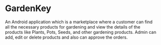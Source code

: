 # GardenKey
 An Android application which is a marketplace where a customer can find all the necessary products for  gardening and view the details of the products like Plants, Pots, Seeds, and other gardening products.  Admin can add, edit or delete products and also can approve the orders.
